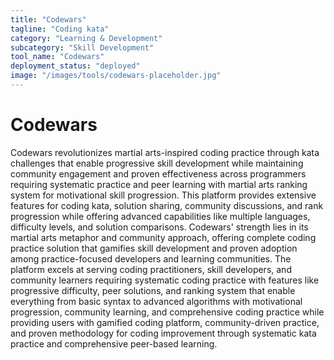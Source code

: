 ```yaml
---
title: "Codewars"
tagline: "Coding kata"
category: "Learning & Development"
subcategory: "Skill Development"
tool_name: "Codewars"
deployment_status: "deployed"
image: "/images/tools/codewars-placeholder.jpg"
---
```


# Codewars

Codewars revolutionizes martial arts-inspired coding practice through kata challenges that enable progressive skill development while maintaining community engagement and proven effectiveness across programmers requiring systematic practice and peer learning with martial arts ranking system for motivational skill progression. This platform provides extensive features for coding kata, solution sharing, community discussions, and rank progression while offering advanced capabilities like multiple languages, difficulty levels, and solution comparisons. Codewars' strength lies in its martial arts metaphor and community approach, offering complete coding practice solution that gamifies skill development and proven adoption among practice-focused developers and learning communities. The platform excels at serving coding practitioners, skill developers, and community learners requiring systematic coding practice with features like progressive difficulty, peer solutions, and ranking system that enable everything from basic syntax to advanced algorithms with motivational progression, community learning, and comprehensive coding practice while providing users with gamified coding platform, community-driven practice, and proven methodology for coding improvement through systematic kata practice and comprehensive peer-based learning.